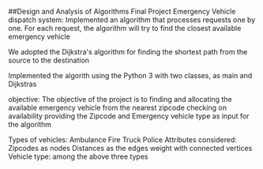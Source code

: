 ##Design and Analysis of Algorithms
Final Project
Emergency Vehicle dispatch system:
Implemented an algorithm that processes requests one by one. For each request, the algorithm will try to find the closest available emergency vehicle

We adopted the Dijkstra's algorithm for finding the shortest path from the source to the destination

Implemented the algorith using the Python 3 with two classes, as main and Dijkstras

objective:
The objective of the project is to finding and allocating the available emergency vehicle from the nearest zipcode checking on availability providing the Zipcode and Emergency vehicle type as input for the algorithm

Types of vehicles:
Ambulance
Fire Truck
Police
Attributes considered:
Zipcodes as nodes
Distances as the edges weight with connected vertices
Vehicle type: among the above three types
